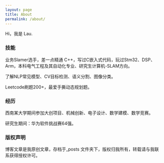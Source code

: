 ```yaml
---
layout: page
title: About
permalink: /about/
---
```


Hi，我是 Lau.

### 技能

业务Slamer选手，差一点精通 C++，写过C嵌入式代码，玩过Stm32、DSP、Arm，本科电气工程及其自动化专业、研究生计算机-SLAM方向。

了解NLP常见模型、CV目标检测、语义分割、图像分类。

Leetcode刷题200+，最爱手撕动态规划题。

### 经历

西南某大学期间参加大创项目、机械创新、电子设计、数学建模、数学竞赛。

研究生期间：华为软件挑战赛64强。

### 版权声明

博客文章是我原创文章，存档于_posts 文件夹下，版权归我所有，转载请与我联系获得授权许可。

